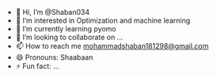 - 👋 Hi, I’m @Shaban034
- 👀 I’m interested in Optimization and machine learning
- 🌱 I’m currently learning pyomo
- 💞️ I’m looking to collaborate on ...
- 📫 How to reach me mohammadshaban181298@gmail.com
- 😄 Pronouns: Shaabaan
- ⚡ Fun fact: ...

<!---
Shaban034/Shaban034 is a ✨ special ✨ repository because its `README.md` (this file) appears on your GitHub profile.
You can click the Preview link to take a look at your changes.
--->
